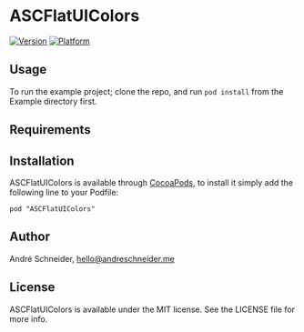 # ASCFlatUIColors

[![Version](http://cocoapod-badges.herokuapp.com/v/ASCFlatUIColors/badge.png)](http://cocoadocs.org/docsets/ASCFlatUIColors)
[![Platform](http://cocoapod-badges.herokuapp.com/p/ASCFlatUIColors/badge.png)](http://cocoadocs.org/docsets/ASCFlatUIColors)

## Usage

To run the example project; clone the repo, and run `pod install` from the Example directory first.

## Requirements

## Installation

ASCFlatUIColors is available through [CocoaPods](http://cocoapods.org), to install
it simply add the following line to your Podfile:

    pod "ASCFlatUIColors"

## Author

André Schneider, hello@andreschneider.me

## License

ASCFlatUIColors is available under the MIT license. See the LICENSE file for more info.

